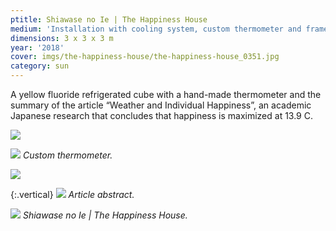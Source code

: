 ```yaml
---
ptitle: Shiawase no Ie | The Happiness House
medium: 'Installation with cooling system, custom thermometer and framed article'
dimensions: 3 x 3 x 3 m
year: '2018'
cover: imgs/the-happiness-house/the-happiness-house_0351.jpg
category: sun
---
```

A yellow fluoride refrigerated cube with a hand-made thermometer and the summary of the article “Weather and Individual Happiness”, an academic Japanese research that concludes that happiness is maximized at 13.9 C.

![]({{site.baseurl}}/imgs/the-happiness-house/the-happiness-house_0143.jpg)

![]({{site.baseurl}}/imgs/the-happiness-house/the-happiness-house_0210.jpg)
_Custom thermometer._

![]({{site.baseurl}}/imgs/the-happiness-house/the-happiness-house_0141.jpg)

{:.vertical}
![]({{site.baseurl}}/imgs/the-happiness-house/the-happiness-resumo_579.jpg)
_Article abstract._

![]({{site.baseurl}}/imgs/the-happiness-house/the-happiness-house_0379.jpg)
_Shiawase no Ie | The Happiness House._

